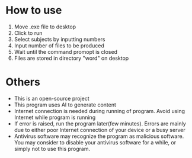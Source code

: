 # How to use
1. Move .exe file to desktop
2. Click to run
3. Select subjects by inputting numbers
4. Input number of files to be produced
5. Wait until the command promopt is closed
6. Files are stored in directory "word" on desktop

# Others
- This is an open-source project
- This program uses AI to generate content
- Internet connection is needed during running of program. Avoid using Internet while program is running
- If error is raised, run the program later(few minutes). Errors are mainly due to either poor Internet connection of your device or a busy server
- Antivirus software may recognize the program as malicious software. You may consider to disable your antivirus software for a while, or simply not to use this program. 
